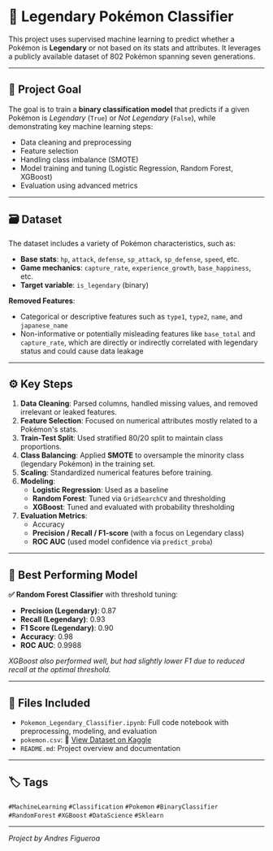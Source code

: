# 🧠 Legendary Pokémon Classifier

This project uses supervised machine learning to predict whether a Pokémon is **Legendary** or not based on its stats and attributes. It leverages a publicly available dataset of 802 Pokémon spanning seven generations.

---

## 📌 Project Goal

The goal is to train a **binary classification model** that predicts if a given Pokémon is *Legendary* (`True`) or *Not Legendary* (`False`), while demonstrating key machine learning steps:

- Data cleaning and preprocessing
- Feature selection
- Handling class imbalance (SMOTE)
- Model training and tuning (Logistic Regression, Random Forest, XGBoost)
- Evaluation using advanced metrics

---

## 🗃️ Dataset

The dataset includes a variety of Pokémon characteristics, such as:

- **Base stats**: `hp`, `attack`, `defense`, `sp_attack`, `sp_defense`, `speed`, etc.
- **Game mechanics**: `capture_rate`, `experience_growth`, `base_happiness`, etc.
- **Target variable**: `is_legendary` (binary)

**Removed Features**:
- Categorical or descriptive features such as `type1`, `type2`, `name`, and `japanese_name`
- Non-informative or potentially misleading features like `base_total` and `capture_rate`, which are directly or indirectly correlated with legendary status and could cause data leakage

---

## ⚙️ Key Steps

1. **Data Cleaning**: Parsed columns, handled missing values, and removed irrelevant or leaked features.
2. **Feature Selection**: Focused on numerical attributes mostly related to a Pokémon's stats.
3. **Train-Test Split**: Used stratified 80/20 split to maintain class proportions.
4. **Class Balancing**: Applied **SMOTE** to oversample the minority class (legendary Pokémon) in the training set.
5. **Scaling**: Standardized numerical features before training.
6. **Modeling**:
   - **Logistic Regression**: Used as a baseline
   - **Random Forest**: Tuned via `GridSearchCV` and thresholding
   - **XGBoost**: Tuned and evaluated with probability thresholding
7. **Evaluation Metrics**:
   - Accuracy
   - **Precision / Recall / F1-score** (with a focus on Legendary class)
   - **ROC AUC** (used model confidence via `predict_proba`)
     
---

## 🤖 Best Performing Model

**✅ Random Forest Classifier** with threshold tuning:

- **Precision (Legendary)**: 0.87  
- **Recall (Legendary)**: 0.93  
- **F1 Score (Legendary)**: 0.90  
- **Accuracy**: 0.98  
- **ROC AUC**: 0.9988

*XGBoost also performed well, but had slightly lower F1 due to reduced recall at the optimal threshold.*

---

## 📁 Files Included

- `Pokemon_Legendary_Classifier.ipynb`: Full code notebook with preprocessing, modeling, and evaluation
- `pokemon.csv`: 🔗 [View Dataset on Kaggle]([https://github.com/andresfigueroa282/Pokemon-Legendary-Classifier](https://www.kaggle.com/datasets/rounakbanik/pokemon)) 
- `README.md`: Project overview and documentation

---

## 🏷️ Tags

`#MachineLearning` `#Classification` `#Pokemon` `#BinaryClassifier` `#RandomForest` `#XGBoost` `#DataScience` `#Sklearn`

---

*Project by Andres Figueroa*
